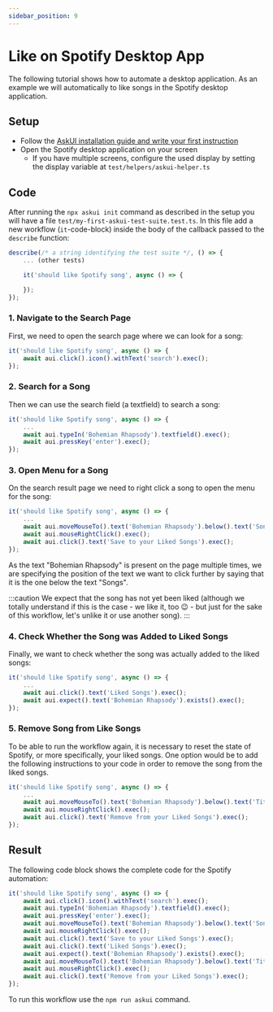 ```yaml
---
sidebar_position: 9
---
```


# Like on Spotify Desktop App

The following tutorial shows how to automate a desktop application. As an example we will automatically to like songs in the Spotify desktop application.

## Setup

* Follow the <a href="../Getting%20Started/getting-started" target="_blank">AskUI installation guide and write your first instruction</a>
* Open the Spotify desktop application on your screen
  * If you have multiple screens, configure the used display by setting the display variable at `test/helpers/askui-helper.ts`

## Code

After running the `npx askui init` command as described in the setup you will have a file `test/my-first-askui-test-suite.test.ts`. In this file add a new workflow (`it`-code-block) inside the body of the callback passed to the `describe` function:

```ts
describe(/* a string identifying the test suite */, () => {
    ... (other tests)

    it('should like Spotify song', async () => {

    });
});
```

### 1. Navigate to the Search Page

First, we need to open the search page where we can look for a song:

```ts
it('should like Spotify song', async () => {
    await aui.click().icon().withText('search').exec();
});
```

### 2. Search for a Song

Then we can use the search field (a textfield) to search a song:

```ts
it('should like Spotify song', async () => {
    ...
    await aui.typeIn('Bohemian Rhapsody').textfield().exec();
    await aui.pressKey('enter').exec();
});
```

### 3. Open Menu for a Song

On the search result page we need to right click a song to open the menu for the song:

```ts
it('should like Spotify song', async () => {
    ...
    await aui.moveMouseTo().text('Bohemian Rhapsody').below().text('Songs').exec();
    await aui.mouseRightClick().exec();
    await aui.click().text('Save to your Liked Songs').exec();
});
```

As the text "Bohemian Rhapsody" is present on the page multiple times, we are specifying the position of the text we want to click further by saying that it is the one below the text "Songs".

:::caution
We expect that the song has not yet been liked (although we totally understand if this is the case - we like it, too 😉 - but just for the sake of this workflow, let's unlike it or use another song).
:::

### 4. Check Whether the Song was Added to Liked Songs

Finally, we want to check whether the song was actually added to the liked songs:

```ts
it('should like Spotify song', async () => {
    ...
    await aui.click().text('Liked Songs').exec();
    await aui.expect().text('Bohemian Rhapsody').exists().exec();
});
```

### 5. Remove Song from Like Songs

To be able to run the workflow again, it is necessary to reset the state of Spotify, or more specifically, your liked songs. One option would be to add the following instructions to your code in order to remove the song from the liked songs.

```ts
it('should like Spotify song', async () => {
    ...
    await aui.moveMouseTo().text('Bohemian Rhapsody').below().text('Title').exec();
    await aui.mouseRightClick().exec();
    await aui.click().text('Remove from your Liked Songs').exec();
});
```

## Result

The following code block shows the complete code for the Spotify automation:

```ts
it('should like Spotify song', async () => {
    await aui.click().icon().withText('search').exec();
    await aui.typeIn('Bohemian Rhapsody').textfield().exec();
    await aui.pressKey('enter').exec();
    await aui.moveMouseTo().text('Bohemian Rhapsody').below().text('Songs').exec();
    await aui.mouseRightClick().exec();
    await aui.click().text('Save to your Liked Songs').exec();
    await aui.click().text('Liked Songs').exec();
    await aui.expect().text('Bohemian Rhapsody').exists().exec();
    await aui.moveMouseTo().text('Bohemian Rhapsody').below().text('Title').exec();
    await aui.mouseRightClick().exec();
    await aui.click().text('Remove from your Liked Songs').exec();
});
```

To run this workflow use the `npm run askui` command.
